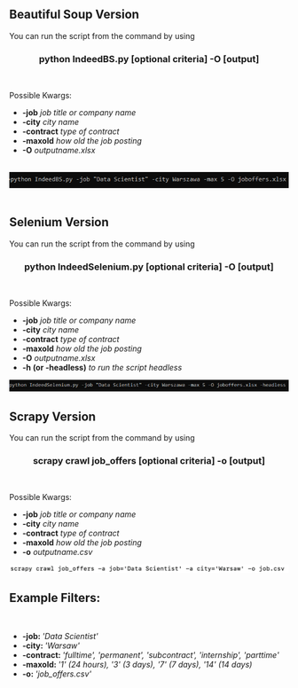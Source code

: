 <h2>Beautiful Soup Version</h2>
<p>You can run the script from the command by using</p>
<center><h3>python IndeedBS.py [optional criteria] -O [output]</h3></center>
<br>
<p>Possible Kwargs:</p>
<ul>
  <li><strong>-job</strong> <em>job title or company name</em></li>
  <li><strong>-city</strong> <em>city name</em></li>
  <li><strong>-contract</strong> <em>type of contract</em></li>
  <li><strong>-maxold</strong> <em>how old the job posting</em></li>
  <li><strong>-O</strong> <em>outputname.xlsx</em></li>
</ul>
<br>
<center><img src="cmdexamples/IndeedBS.PNG"></img></center>
<br>
<h2>Selenium Version</h2>
<p>You can run the script from the command by using</p>
<center><h3>python IndeedSelenium.py [optional criteria] -O [output]</h3></center>
<br>
<p>Possible Kwargs:</p>
<ul>
  <li><strong>-job</strong> <em>job title or company name</em></li>
  <li><strong>-city</strong> <em>city name</em></li>
  <li><strong>-contract</strong> <em>type of contract</em></li>
  <li><strong>-maxold</strong> <em>how old the job posting</em></li>
  <li><strong>-O</strong> <em>outputname.xlsx</em></li>
  <li><strong>-h (or -headless)</strong> <em>to run the script headless</em></li>
</ul>
<center><img src="cmdexamples/IndeedSelenium.PNG"></img></center>
<h2>Scrapy Version</h2>
<p>You can run the script from the command by using</p>
<center><h3>scrapy crawl job_offers [optional criteria] -o [output]</h3></center>
<br>
<p>Possible Kwargs:</p>
<ul>
  <li><strong>-job</strong> <em>job title or company name</em></li>
  <li><strong>-city</strong> <em>city name</em></li>
  <li><strong>-contract</strong> <em>type of contract</em></li>
  <li><strong>-maxold</strong> <em>how old the job posting</em></li>
  <li><strong>-o</strong> <em>outputname.csv</em></li>
</ul>
<center><img src="cmdexamples/IndeedScrapy.png"></img></center>
<h2>Example Filters:</h2>
<br>
<ul>
  <li><strong>-job: </strong> <em>'Data Scientist'</em></li>
  <li><strong>-city: </strong> <em>'Warsaw'</em></li>
  <li><strong>-contract: </strong> <em>'fulltime', 'permanent', 'subcontract', 'internship', 'parttime'</em></li>
  <li><strong>-maxold: </strong> <em>'1' (24 hours), '3' (3 days), '7' (7 days), '14' (14 days)</em></li>
  <li><strong>-o: </strong> <em>'job_offers.csv'</em></li>
</ul>
